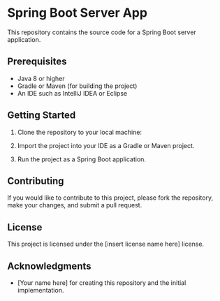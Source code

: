 # Spring Boot Server App

This repository contains the source code for a Spring Boot server application.

## Prerequisites

- Java 8 or higher
- Gradle or Maven (for building the project)
- An IDE such as IntelliJ IDEA or Eclipse

## Getting Started

1. Clone the repository to your local machine:


2. Import the project into your IDE as a Gradle or Maven project.

3. Run the project as a Spring Boot application.

## Contributing

If you would like to contribute to this project, please fork the repository, make your changes, and submit a pull request.

## License

This project is licensed under the [insert license name here] license.

## Acknowledgments

- [Your name here] for creating this repository and the initial implementation.
